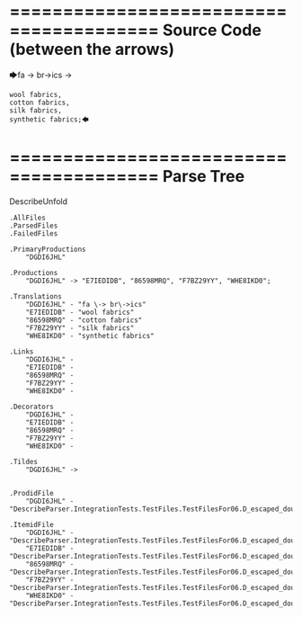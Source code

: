 ========================================
Source Code (between the arrows)
========================================

🡆fa \-> br\->ics ->

    wool fabrics,
    cotton fabrics,
    silk fabrics,
    synthetic fabrics;🡄

========================================
Parse Tree
========================================
DescribeUnfold

    .AllFiles
    .ParsedFiles
    .FailedFiles

    .PrimaryProductions
        "DGDI6JHL" 

    .Productions
        "DGDI6JHL" -> "E7IEDIDB", "86598MRQ", "F7BZ29YY", "WHE8IKD0";

    .Translations
        "DGDI6JHL" - "fa \-> br\->ics"
        "E7IEDIDB" - "wool fabrics"
        "86598MRQ" - "cotton fabrics"
        "F7BZ29YY" - "silk fabrics"
        "WHE8IKD0" - "synthetic fabrics"

    .Links
        "DGDI6JHL" - 
        "E7IEDIDB" - 
        "86598MRQ" - 
        "F7BZ29YY" - 
        "WHE8IKD0" - 

    .Decorators
        "DGDI6JHL" - 
        "E7IEDIDB" - 
        "86598MRQ" - 
        "F7BZ29YY" - 
        "WHE8IKD0" - 

    .Tildes
        "DGDI6JHL" -> 


    .ProdidFile
        "DGDI6JHL" - "DescribeParser.IntegrationTests.TestFiles.TestFilesFor06.D_escaped_double_characters1.ds"

    .ItemidFile
        "DGDI6JHL" - "DescribeParser.IntegrationTests.TestFiles.TestFilesFor06.D_escaped_double_characters1.ds"
        "E7IEDIDB" - "DescribeParser.IntegrationTests.TestFiles.TestFilesFor06.D_escaped_double_characters1.ds"
        "86598MRQ" - "DescribeParser.IntegrationTests.TestFiles.TestFilesFor06.D_escaped_double_characters1.ds"
        "F7BZ29YY" - "DescribeParser.IntegrationTests.TestFiles.TestFilesFor06.D_escaped_double_characters1.ds"
        "WHE8IKD0" - "DescribeParser.IntegrationTests.TestFiles.TestFilesFor06.D_escaped_double_characters1.ds"

